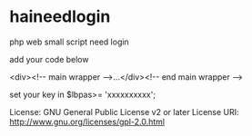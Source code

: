 # haineedlogin
php web small script need login

add your code below <div>
         &lt;div&gt;&lt;!-- main wrapper --&gt;...&lt;/div&gt;&lt;!-- end main wrapper --&gt;


set your key in 
         $lbpas&gt;= 'xxxxxxxxxx';


License: GNU General Public License v2 or later
License URI: http://www.gnu.org/licenses/gpl-2.0.html
